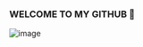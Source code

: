 ### WELCOME TO MY GITHUB 👋

![image](https://user-images.githubusercontent.com/56873602/154059566-39c24220-a7bf-499e-abf2-54ea857c2569.png)


<!--
**SamoK99/SamoK99** is a ✨ _special_ ✨ repository because its `README.md` (this file) appears on your GitHub profile.

Here are some ideas to get you started:

- 🔭 I’m currently working on ...
- 🌱 I’m currently learning ...
- 👯 I’m looking to collaborate on ...
- 🤔 I’m looking for help with ...
- 💬 Ask me about ...
- 📫 How to reach me: ...
- 😄 Pronouns: ...
- ⚡ Fun fact: ...
-->
